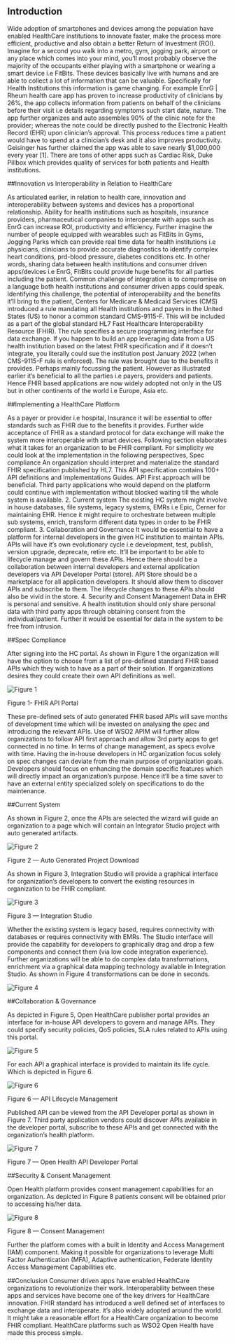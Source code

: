 ## Introduction

Wide adoption of smartphones and devices among the population have enabled HealthCare institutions to innovate faster, make the process more efficient, productive and also obtain a better Return of Investment (ROI). 
Imagine for a second you walk into a metro, gym, jogging park, airport or any place which comes into your mind, you’ll most probably observe the majority of the occupants either playing with a smartphone or wearing a smart device i.e FitBits. 
These devices basically live with humans and are able to collect a lot of information that can be valuable. Specifically for Health Institutions this information is game changing. 
For example EnrG | Rheum health care app has proven to increase productivity of clinicians by 26%, the app collects information from patients on behalf of the clinicians before their visit i.e details regarding symptoms such start date, nature. 
The app further organizes and auto assembles 90% of the clinic note for the provider; whereas the note could be directly pushed to the Electronic Health Record (EHR) upon clinician’s approval. This process reduces time a patient would have to spend at a clinician’s desk and it also improves productivity. 
Geisinger has further claimed the app was able to save nearly $1,000,000 every year [1]. There are tons of other apps such as Cardiac Risk, Duke Pillbox which provides quality of services for both patients and Health institutions.

##Innovation vs Interoperability in Relation to HealthCare

As articulated earlier, in relation to health care, innovation and interoperability between systems and devices has a proportional relationship. 
Ability for health institutions such as hospitals, insurance providers, pharmaceutical companies to interoperate with apps such as EnrG can increase ROI, productivity and efficiency. 
Further imagine the number of people equipped with wearables such as FitBits in Gyms, Jogging Parks which can provide real time data for health institutions i.e physicians, clinicians to provide accurate diagnostics to identify complex heart conditions, prd-blood pressure, diabetes conditions etc. 
In other words, sharing data between health institutions and consumer driven apps/devices i.e EnrG, FitBits could provide huge benefits for all parties including the patient.
Common challenge of integration is to compromise on a language both health institutions and consumer driven apps could speak. Identifying this challenge, the potential of interoperability and the benefits it’ll bring to the patient, Centers for Medicare & Medicaid Services (CMS) introduced a rule mandating all Health institutions and payers in the United States (US) to honor a common standard CMS-9115-F. 
This will be included as a part of the global standard HL7 Fast Healthcare Interoperability Resource (FHIR). The rule specifies a secure programming interface for data exchange. If you happen to build an app leveraging data from a US health institution based on the latest FHIR specification and if it doesn’t integrate, you literally could sue the institution post January 2022 (when CMS-9115-F rule is enforced).
The rule was brought due to the benefits it provides. Perhaps mainly focussing the patient. However as illustrated earlier it’s beneficial to all the parties i.e payers, providers and patients. Hence FHIR based applications are now widely adopted not only in the US but in other continents of the world i.e Europe, Asia etc.

##Implementing a HealthCare Platform

As a payer or provider i.e hospital, Insurance it will be essential to offer standards such as FHIR due to the benefits it provides. 
Further wide acceptance of FHIR as a standard protocol for data exchange will make the system more interoperable with smart devices. 
Following section elaborates what it takes for an organization to be FHIR compliant.
For simplicity we could look at the implementation in the following perspectives,
Spec compliance
An organization should interpret and materialize the standard FHIR specification published by HL7. This API specification contains 100+ API definitions and Implementations Guides.
API First approach will be beneficial. Third party applications who would depend on the platform could continue with implementation without blocked waiting till the whole system is available.
2. Current system
The existing HC system might involve in house databases, file systems, legacy systems, EMRs i.e Epic, Cerner for maintaining EHR. Hence it might require to orchestrate between multiple sub systems, enrich, transform different data types in order to be FHIR compliant.
3. Collaboration and Governance
It would be essential to have a platform for internal developers in the given HC institution to maintain APIs. APIs will have it’s own evolutionary cycle i.e development, test, publish, version upgrade, deprecate, retire etc. It’ll be important to be able to lifecycle manage and govern these APIs. 
Hence there should be a collaboration between internal developers and external application developers via API Developer Portal (store). 
API Store should be a marketplace for all application developers. 
It should allow them to discover APIs and subscribe to them. The lifecycle changes to these APIs should also be vivid in the store.
4. Security and Consent Management
Data in EHR is personal and sensitive. A health institution should only share personal data with third party apps through obtaining consent from the individual/patient. Further it would be essential for data in the system to be free from intrusion.


##Spec Compliance

After signing into the HC portal. As shown in Figure 1 the organization will have the option to choose from a list of pre-defined standard FHIR based APIs which they wish to have as a part of their solution. 
If organizations desires they could create their own API definitions as well.

![Figure 1](images/health/Figure_1-FHIT-API-Portal.png)

Figure 1- FHIR API Portal

These pre-defined sets of auto generated FHIR based APIs will save months of development time which will be invested on analysing the spec and introducing the relevant APIs.
Use of WSO2 APIM will further allow organizations to follow API first approach and allow 3rd party apps to get connected in no time.
In terms of change management, as specs evolve with time. Having the in-house developers in HC organization focus solely on spec changes can deviate from the main purpose of organization goals. 
Developers should focus on enhancing the domain specific features which will directly impact an organization’s purpose. Hence it’ll be a time saver to have an external entity specialized solely on specifications to do the maintenance.


##Current System

As shown in Figure 2, once the APIs are selected the wizard will guide an organization to a page which will contain an Integrator Studio project with auto generated artifacts.

![Figure 2](images/health/Figure_2-Autogen-Proj-Download.png)

Figure 2 — Auto Generated Project Download

As shown in Figure 3, Integration Studio will provide a graphical interface for organization’s developers to convert the existing resources in organization to be FHIR compliant.

![Figure 3](images/health/Figure_3-Integration-Studio.png)

Figure 3 — Integration Studio

Whether the existing system is legacy based, requires connectivity with databases or requires connectivity with EMRs. 
The Studio interface will provide the capability for developers to graphically drag and drop a few components and connect them (via low code integration experience).
Further organizations will be able to do complex data transformations, enrichment via a graphical data mapping technology available in Integration Studio. 
As shown in Figure 4 transformations can be done in seconds.

![Figure 4](images/health/Figure_4-Visual-DM.png)

##Collaboration & Governance

As depicted in Figure 5, Open HealthCare publisher portal provides an interface for in-house API developers to govern and manage APIs. 
They could specify security policies, QoS policies, SLA rules related to APIs using this portal.

![Figure 5](images/health/Figure_5-Pub-Portal.png)

For each API a graphical interface is provided to maintain its life cycle. Which is depicted in Figure 6.

![Figure 6](images/health/Figure_6-API-LM.png)

Figure 6 — API Lifecycle Management

Published API can be viewed from the API Developer portal as shown in Figure 7. 
Third party application vendors could discover APIs available in the developer portal, subscribe to these APIs and get connected with the organization’s health platform.

![Figure 7](images/health/Figure_7-DevPortal.png)

Figure 7 — Open Health API Developer Portal


##Security & Consent Management

Open Health platform provides consent management capabilities for an organization. As depicted in Figure 8 patients consent will be obtained prior to accessing his/her data.

![Figure 8](images/health/Figure_8-Consent-Mgt.png)

Figure 8 — Consent Management

Further the platform comes with a built in Identity and Access Management (IAM) component. Making it possible for organizations to leverage Multi Factor Authentication (MFA), Adaptive authentication, Federate Identity Access Management Capabilities etc.

##Conclusion
Consumer driven apps have enabled HealthCare organizations to revolutionize their work. Interoperability between these apps and services have become one of the key drivers for HealthCare innovation. 
FHIR standard has introduced a well defined set of interfaces to exchange data and interoperate. it’s also widely adopted around the world. It might take a reasonable effort for a HealthCare organization to become FHIR compliant. 
HealthCare platforms such as WSO2 Open Health have made this process simple.
